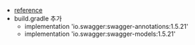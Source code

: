 - [reference](https://bkjeon1614.tistory.com/615)
- build.gradle 추가
    - implementation 'io.swagger:swagger-annotations:1.5.21'
    - implementation 'io.swagger:swagger-models:1.5.21'